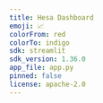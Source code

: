 ```yaml
---
title: Hesa Dashboard
emoji: 📈
colorFrom: red
colorTo: indigo
sdk: streamlit
sdk_version: 1.36.0
app_file: app.py
pinned: false
license: apache-2.0
---
```

